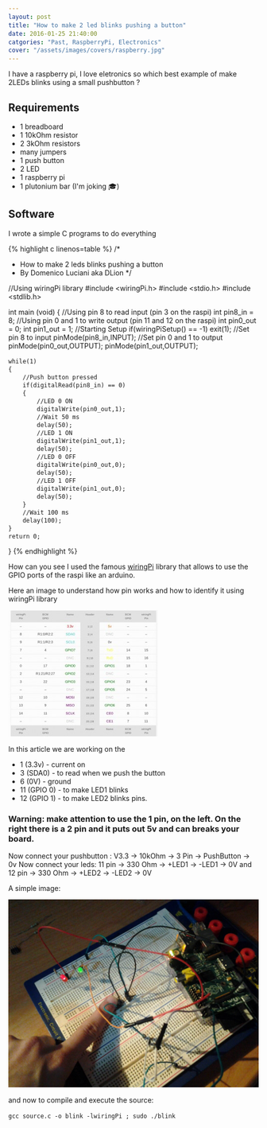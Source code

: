 ```yaml
---
layout: post
title: "How to make 2 led blinks pushing a button"
date: 2016-01-25 21:40:00
catgories: "Past, RaspberryPi, Electronics"
cover: "/assets/images/covers/raspberry.jpg"
---
```

I have a raspberry pi, I love eletronics so which best example of make 2LEDs blinks using a small pushbutton ?

## Requirements
- 1 breadboard
- 1 10kOhm resistor
- 2 3kOhm resistors
- many jumpers
- 1 push button
- 2 LED
- 1 raspberry pi
- 1 plutonium bar (I'm joking :mortar_board:)

## Software
I wrote a simple C programs to do everything

{% highlight c linenos=table %}
/*
 * How to make 2 leds blinks pushing a button
 * By Domenico Luciani aka DLion
 */

//Using wiringPi library
#include <wiringPi.h>
#include <stdio.h>
#include <stdlib.h>

int main (void)
{
	//Using pin 8 to read input (pin 3 on the raspi)
	int pin8_in = 8;
	//Using pin 0 and 1 to write output (pin 11 and 12 on the raspi)
	int pin0_out = 0;
	int pin1_out = 1;
	//Starting Setup
	if(wiringPiSetup() == -1)
		exit(1);
	//Set pin 8 to input
	pinMode(pin8_in,INPUT);
	//Set pin 0 and 1 to output
	pinMode(pin0_out,OUTPUT);
	pinMode(pin1_out,OUTPUT);

	while(1)
	{
		//Push button pressed
		if(digitalRead(pin8_in) == 0)
		{
			//LED 0 ON
			digitalWrite(pin0_out,1);
			//Wait 50 ms
			delay(50);
			//LED 1 ON
			digitalWrite(pin1_out,1);
			delay(50);
			//LED 0 OFF
			digitalWrite(pin0_out,0);
			delay(50);
			//LED 1 OFF
			digitalWrite(pin1_out,0);
			delay(50);
		}
		//Wait 100 ms
		delay(100);
	}
	return 0;
}
{% endhighlight %}

How can you see I used the famous [wiringPi](https://projects.drogon.net/raspberry-pi/wiringpi/) library that allows to use the GPIO ports of the raspi like an arduino.

Here an image to understand how pin works and how to identify it using wiringPi library

![pinsheet](/assets/images/posts/pin_datasheet.jpg)


In this article we are working on the
* 1 (3.3v) - current on
* 3 (SDA0) - to read when we push the button
* 6 (0V) - ground
* 11 (GPIO 0) - to make LED1 blinks
* 12 (GPIO 1) - to make LED2 blinks
pins.

### Warning: make attention to use the 1 pin, on the left. On the right there is a 2 pin and it puts out 5v and can breaks your board.

Now connect your pushbutton : V3.3 -> 10kOhm -> 3 Pin -> PushButton -> 0v
Now connect your leds: 11 pin -> 330 Ohm -> +LED1 -> -LED1 -> 0V and 12 pin -> 330 Ohm -> +LED2 -> -LED2 -> 0V

A simple image:

![can't touch this](/assets/images/posts/my_finger.jpg)

and now to compile and execute the source:

`gcc source.c -o blink -lwiringPi ; sudo ./blink`
